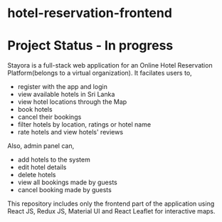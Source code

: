 # hotel-reservation-frontend

# Project Status - In progress

Stayora is a full-stack web application for an Online Hotel Reservation Platform(belongs to a virtual organization). It facilates users to,
* register with the app and login
* view available hotels in Sri Lanka
* view hotel locations through the Map
* book hotels
* cancel their bookings
* filter hotels by location, ratings or hotel name
* rate hotels and view hotels' reviews

Also, admin panel can,
* add hotels to the system
* edit hotel details
* delete hotels
* view all bookings made by guests
* cancel booking made by guests

This repository includes only the frontend part of the application using React JS, Redux JS, Material UI and React Leaflet for interactive maps.
